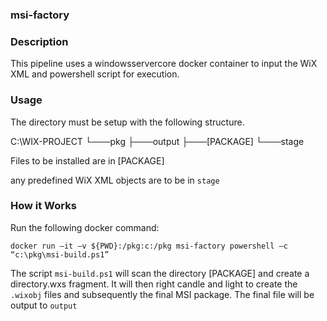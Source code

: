 ### msi-factory

### Description
This pipeline uses a windowsservercore docker container to input the WiX XML and powershell script for execution.


### Usage
The directory must be setup with the following structure.

C:\WIX-PROJECT
└───pkg
    ├───output
    ├───[PACKAGE]
    └───stage

Files to be installed are in [PACKAGE]

any predefined WiX XML objects are to be in ```stage```


### How it Works

Run the following docker command:

```docker run –it –v ${PWD}:/pkg:c:/pkg msi-factory powershell –c “c:\pkg\msi-build.ps1”```

The script ```msi-build.ps1``` will scan the directory [PACKAGE] and create a directory.wxs fragment. It will then right candle and light to create the ```.wixobj``` files and subsequently the final MSI package. The final file will be output to ```output```
